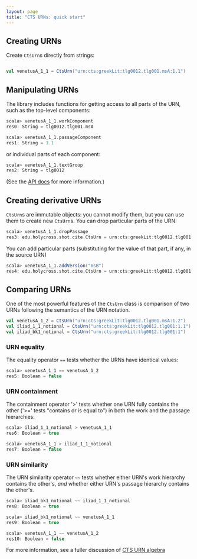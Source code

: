 ```yaml
---
layout: page
title: "CTS URNs: quick start"
---
```




## Creating URNs

Create `CtsUrn`s directly from strings:





```scala

val venetusA_1_1 = CtsUrn("urn:cts:greekLit:tlg0012.tlg001.msA:1.1")

```

## Manipulating URNs

The library includes functions for getting access to all parts of the URN, such as the top-level components:

```scala
scala> venetusA_1_1.workComponent
res0: String = tlg0012.tlg001.msA

scala> venetusA_1_1.passageComponent
res1: String = 1.1
```

or individual parts of each component:

```scala
scala> venetusA_1_1.textGroup
res2: String = tlg0012
```

(See the [API docs](http://cite-architecture.org/libs/api-docs/xcite/edu/holycross/shot/cite/index.html) for more information.)


## Creating derivative URNs

`CtsUrn`s are immutable objects:  you cannot modify them, but you can use them to create new `CtsUrn`s.  You can drop particular parts of the URN:

```scala
scala> venetusA_1_1.dropPassage
res3: edu.holycross.shot.cite.CtsUrn = urn:cts:greekLit:tlg0012.tlg001.msA:
```

You can add particular parts (substituting for the value of that part, if any, in the source URN)

```scala
scala> venetusA_1_1.addVersion("msB")
res4: edu.holycross.shot.cite.CtsUrn = urn:cts:greekLit:tlg0012.tlg001.msB:1.1
```



## Comparing URNs


One of the most powerful features of the `CtsUrn` class is  comparison of two URNs following the semantics of the URN notation.

```scala
val venetusA_1_2 = CtsUrn("urn:cts:greekLit:tlg0012.tlg001.msA:1.2")
val iliad_1_1_notional = CtsUrn("urn:cts:greekLit:tlg0012.tlg001:1.1")
val iliad_bk1_notional = CtsUrn("urn:cts:greekLit:tlg0012.tlg001:1")

```

### URN equality

The equality operator `==` tests whether the URNs have identical values:

```scala
scala> venetusA_1_1 == venetusA_1_2
res5: Boolean = false
```


### URN containment
The containment operator '>' tests whether one URN fully contains the other ('>=' tests "contains or is equal to") in both the work and the passage hierarchies:

```scala
scala> iliad_1_1_notional > venetusA_1_1
res6: Boolean = true

scala> venetusA_1_1 > iliad_1_1_notional
res7: Boolean = false
```


### URN similarity

The URN similarity operator `~~` tests whether either URN's work hierarchy contains the other's, *and* whether either URN's passage hierarchy contains the other's.

```scala
scala> iliad_bk1_notional ~~ iliad_1_1_notional
res8: Boolean = true

scala> iliad_bk1_notional ~~ venetusA_1_1
res9: Boolean = true

scala> venetusA_1_1 ~~ venetusA_1_2
res10: Boolean = false
```

For more information, see a fuller discussion of [CTS URN algebra](../cts-algebra)

